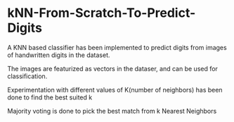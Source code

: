 # kNN-From-Scratch-To-Predict-Digits

A KNN based classifier has been implemented to predict digits from images of handwritten digits in the dataset.

The images are featurized as vectors in the dataser, and can be used for classification.

Experimentation with different values of K(number of neighbors) has been done to find the best suited k

Majority voting is done to pick the best match from k Nearest Neighbors
